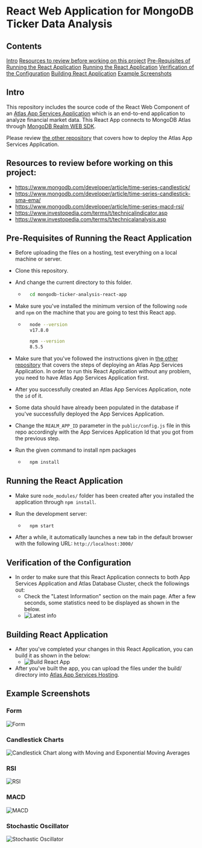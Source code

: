 # React Web Application for MongoDB Ticker Data Analysis

## Contents

[Intro](https://github.com/afsungur/mongodb-ticker-analysis-react-app#intro)
[Resources to review before working on this project](https://github.com/afsungur/mongodb-ticker-analysis-react-app#resources-to-review-before-working-on-this-project)
[Pre-Requisites of Running the React Application](https://github.com/afsungur/mongodb-ticker-analysis-react-app#pre-requisites-of-running-the-react-application)
[Running the React Application](https://github.com/afsungur/mongodb-ticker-analysis-react-app#running-the-react-application)
[Verification of the Configuration](https://github.com/afsungur/mongodb-ticker-analysis-react-app#verification-of-the-configuration)
[Building React Application](https://github.com/afsungur/mongodb-ticker-analysis-react-app#building-react-application)
[Example Screenshots](https://github.com/afsungur/mongodb-ticker-analysis-react-app#example-screenshots)

## Intro
This repository includes the source code of the React Web Component of an [Atlas App Services Application](https://www.mongodb.com/docs/atlas/app-services/) which is an end-to-end application to analyze financial market data. This React App connects to MongoDB Atlas through [MongoDB Realm WEB SDK](https://www.mongodb.com/docs/realm/web/). 

Please review [the other repository](https://github.com/afsungur/mongodb-ticker-analysis-atlas-app) that covers how to deploy the Atlas App Services Application.

## Resources to review before working on this project:
- https://www.mongodb.com/developer/article/time-series-candlestick/ 
- https://www.mongodb.com/developer/article/time-series-candlestick-sma-ema/
- https://www.mongodb.com/developer/article/time-series-macd-rsi/
- https://www.investopedia.com/terms/t/technicalindicator.asp
- https://www.investopedia.com/terms/t/technicalanalysis.asp

## Pre-Requisites of Running the React Application

- Before uploading the files on a hosting, test everything on a local machine or server.
- Clone this repository. 
- And change the current directory to this folder.
	- ```bash
		cd mongodb-ticker-analysis-react-app
		```
- Make sure you've installed the minimum version of the following `node` and `npm` on the machine that you are going to test this React app.
	- ```bash
		node --version
		v17.8.0

		npm --version
		8.5.5
		```


- Make sure that you've followed the instructions given in [the other repository](https://github.com/afsungur/mongodb-ticker-analysis-atlas-app) that covers the steps of deploying an Atlas App Services Application. In order to run this React Application without any problem, you need to have Atlas App Services Application first. 
- After you successfully created an Atlas App Services Application, note the `id` of it.
- Some data should have already been populated in the database if you've successfully deployed the App Services Application.
- Change the `REALM_APP_ID` parameter in the `public/config.js` file in this repo accordingly with the App Services Application Id that you got from the previous step.

- Run the given command to install npm packages
	- ```bash
		npm install
		```

## Running the React Application 

- Make sure `node_modules/` folder has been created after you installed the application through `npm install`.
- Run the development server:
	- ```bash
		npm start
		```

- After a while, it automatically launches a new tab in the default browser with the following URL: ```http://localhost:3000/```

## Verification of the Configuration
- In order to make sure that this React Application connects to both App Services Application and Atlas Database Cluster, check the followings out:
	- Check the "Latest Information" section on the main page. After a few seconds, some statistics need to be displayed as shown in the below.
	- ![Latest info](images/latestinfo.png) 


## Building React Application

- After you've completed your changes in this React Application, you can build it as shown in the below:
	- ![Build React App](images/built.png) 
- After you've built the app, you can upload the files under the build/ directory into [Atlas App Services Hosting](https://www.mongodb.com/docs/atlas/app-services/hosting/).


## Example Screenshots

### Form
![Form](images/form01.png)

### Candlestick Charts
![Candlestick Chart along with Moving and Exponential Moving Averages](images/cs.png)

### RSI

![RSI](images/rsi.png)

### MACD
![MACD](images/macd.png)

### Stochastic Oscillator
![Stochastic Oscillator](images/stochasticoscillator.png)

